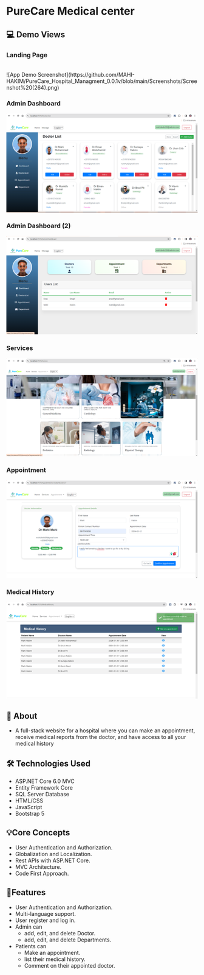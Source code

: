 # PureCare Medical center

## 💻 Demo Views
### Landing Page
<br>
![App Demo Screenshot](https://github.com/MAHI-HAKIM/PureCare_Hospital_Managment_0.0.1v/blob/main/Screenshots/Screenshot%20(264).png)

###  Admin Dashboard
![App Demo Screenshot](https://github.com/MAHI-HAKIM/PureCare_Hospital_Managment_0.0.1v/blob/main/Screenshots/Screenshot%20(265).png)

### Admin Dashboard (2)
![App Demo Screenshot](https://github.com/MAHI-HAKIM/PureCare_Hospital_Managment_0.0.1v/blob/main/Screenshots/Screenshot%20(266).png)

### Services
![App Demo Screenshot](https://github.com/MAHI-HAKIM/PureCare_Hospital_Managment_0.0.1v/blob/main/Screenshots/Screenshot%20(268).png) 

### Appointment
![App Demo Screenshot](https://github.com/MAHI-HAKIM/PureCare_Hospital_Managment_0.0.1v/blob/main/Screenshots/Screenshot%20(269).png)

### Medical History
![App Demo Screenshot](https://github.com/MAHI-HAKIM/PureCare_Hospital_Managment_0.0.1v/blob/main/Screenshots/Screenshot%20(270).png)

## 📝 About
- A full-stack website for a hospital where you can make an appointment, receive medical reports from the doctor, and have access to all your medical history
  
## 🛠️ Technologies Used

- ASP.NET Core 6.0 MVC
- Entity Framework Core
- SQL Server Database
- HTML/CSS
- JavaScript
- Bootstrap 5

## 💡Core Concepts
- User Authentication and Authorization.
- Globalization and Localization.
- Rest APIs with ASP.NET Core.
- MVC Architecture.
- Code First Approach.
## 🚀Features
- User Authentication and Authorization.
- Multi-language support.
- User register and log in.
- Admin can 
  - add, edit, and delete Doctor.
  - add, edit, and delete Departments.
- Patients can
  - Make an appointment.
  - list their medical history.
  - Comment on their appointed doctor.
